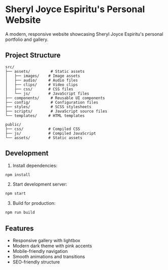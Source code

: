 # Sheryl Joyce Espiritu's Personal Website

A modern, responsive website showcasing Sheryl Joyce Espiritu's personal portfolio and gallery.

## Project Structure

```
src/
├── assets/         # Static assets
│   ├── images/    # Image assets
│   ├── audio/     # Audio files
│   ├── clips/     # Video clips
│   ├── css/       # CSS files
│   └── js/        # JavaScript files
├── components/     # Reusable UI components
├── config/         # Configuration files
├── styles/         # SCSS stylesheets
├── scripts/        # JavaScript source files
└── templates/     # HTML templates

public/
├── css/           # Compiled CSS
├── js/            # Compiled JavaScript
└── assets/        # Static assets
```

## Development

1. Install dependencies:
```bash
npm install
```

2. Start development server:
```bash
npm start
```

3. Build for production:
```bash
npm run build
```

## Features

- Responsive gallery with lightbox
- Modern dark theme with pink accents
- Mobile-friendly navigation
- Smooth animations and transitions
- SEO-friendly structure
